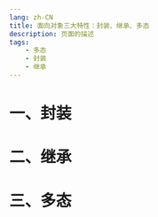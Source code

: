 ```yaml
---
lang: zh-CN
title: 面向对象三大特性：封装、继承、多态
description: 页面的描述
tags:
    - 多态
    - 封装
    - 继承
---
```


# 一、封装

# 二、继承

# 三、多态
